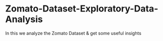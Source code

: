 # Zomato-Dataset-Exploratory-Data-Analysis
In this we analyze the Zomato Dataset &amp; get some useful insights

